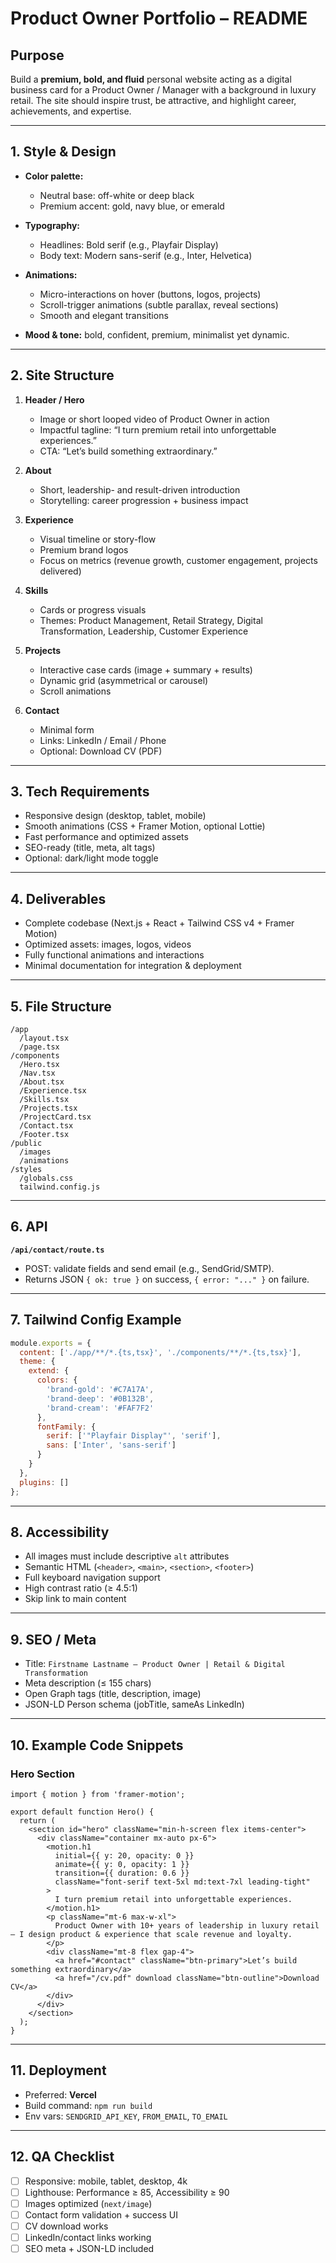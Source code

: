 # Product Owner Portfolio – README

## Purpose
Build a **premium, bold, and fluid** personal website acting as a digital business card for a Product Owner / Manager with a background in luxury retail. The site should inspire trust, be attractive, and highlight career, achievements, and expertise.

---

## 1. Style & Design

- **Color palette:**  
  - Neutral base: off-white or deep black  
  - Premium accent: gold, navy blue, or emerald  
- **Typography:**  
  - Headlines: Bold serif (e.g., Playfair Display)  
  - Body text: Modern sans-serif (e.g., Inter, Helvetica)  
- **Animations:**  
  - Micro-interactions on hover (buttons, logos, projects)  
  - Scroll-trigger animations (subtle parallax, reveal sections)  
  - Smooth and elegant transitions  

- **Mood & tone:** bold, confident, premium, minimalist yet dynamic.

---

## 2. Site Structure

1. **Header / Hero**
   - Image or short looped video of Product Owner in action  
   - Impactful tagline: “I turn premium retail into unforgettable experiences.”  
   - CTA: “Let’s build something extraordinary.”

2. **About**
   - Short, leadership- and result-driven introduction  
   - Storytelling: career progression + business impact

3. **Experience**
   - Visual timeline or story-flow  
   - Premium brand logos  
   - Focus on metrics (revenue growth, customer engagement, projects delivered)

4. **Skills**
   - Cards or progress visuals  
   - Themes: Product Management, Retail Strategy, Digital Transformation, Leadership, Customer Experience

5. **Projects**
   - Interactive case cards (image + summary + results)  
   - Dynamic grid (asymmetrical or carousel)  
   - Scroll animations

6. **Contact**
   - Minimal form  
   - Links: LinkedIn / Email / Phone  
   - Optional: Download CV (PDF)

---

## 3. Tech Requirements

- Responsive design (desktop, tablet, mobile)  
- Smooth animations (CSS + Framer Motion, optional Lottie)  
- Fast performance and optimized assets  
- SEO-ready (title, meta, alt tags)  
- Optional: dark/light mode toggle  

---

## 4. Deliverables

- Complete codebase (Next.js + React + Tailwind CSS v4 + Framer Motion)  
- Optimized assets: images, logos, videos  
- Fully functional animations and interactions  
- Minimal documentation for integration & deployment  

---

## 5. File Structure

```
/app
  /layout.tsx
  /page.tsx
/components
  /Hero.tsx
  /Nav.tsx
  /About.tsx
  /Experience.tsx
  /Skills.tsx
  /Projects.tsx
  /ProjectCard.tsx
  /Contact.tsx
  /Footer.tsx
/public
  /images
  /animations
/styles
  /globals.css
  tailwind.config.js
```

---

## 6. API

**`/api/contact/route.ts`**  
- POST: validate fields and send email (e.g., SendGrid/SMTP).  
- Returns JSON `{ ok: true }` on success, `{ error: "..." }` on failure.

---

## 7. Tailwind Config Example

```js
module.exports = {
  content: ['./app/**/*.{ts,tsx}', './components/**/*.{ts,tsx}'],
  theme: {
    extend: {
      colors: {
        'brand-gold': '#C7A17A',
        'brand-deep': '#0B132B',
        'brand-cream': '#FAF7F2'
      },
      fontFamily: {
        serif: ['"Playfair Display"', 'serif'],
        sans: ['Inter', 'sans-serif']
      }
    }
  },
  plugins: []
};
```

---

## 8. Accessibility

- All images must include descriptive `alt` attributes  
- Semantic HTML (`<header>`, `<main>`, `<section>`, `<footer>`)  
- Full keyboard navigation support  
- High contrast ratio (≥ 4.5:1)  
- Skip link to main content  

---

## 9. SEO / Meta

- Title: `Firstname Lastname — Product Owner | Retail & Digital Transformation`  
- Meta description (≤ 155 chars)  
- Open Graph tags (title, description, image)  
- JSON-LD Person schema (jobTitle, sameAs LinkedIn)

---

## 10. Example Code Snippets

### Hero Section

```tsx
import { motion } from 'framer-motion';

export default function Hero() {
  return (
    <section id="hero" className="min-h-screen flex items-center">
      <div className="container mx-auto px-6">
        <motion.h1
          initial={{ y: 20, opacity: 0 }}
          animate={{ y: 0, opacity: 1 }}
          transition={{ duration: 0.6 }}
          className="font-serif text-5xl md:text-7xl leading-tight"
        >
          I turn premium retail into unforgettable experiences.
        </motion.h1>
        <p className="mt-6 max-w-xl">
          Product Owner with 10+ years of leadership in luxury retail — I design product & experience that scale revenue and loyalty.
        </p>
        <div className="mt-8 flex gap-4">
          <a href="#contact" className="btn-primary">Let’s build something extraordinary</a>
          <a href="/cv.pdf" download className="btn-outline">Download CV</a>
        </div>
      </div>
    </section>
  );
}
```

---

## 11. Deployment

- Preferred: **Vercel**  
- Build command: `npm run build`  
- Env vars: `SENDGRID_API_KEY`, `FROM_EMAIL`, `TO_EMAIL`  

---

## 12. QA Checklist

- [ ] Responsive: mobile, tablet, desktop, 4k  
- [ ] Lighthouse: Performance ≥ 85, Accessibility ≥ 90  
- [ ] Images optimized (`next/image`)  
- [ ] Contact form validation + success UI  
- [ ] CV download works  
- [ ] LinkedIn/contact links working  
- [ ] SEO meta + JSON-LD included  
